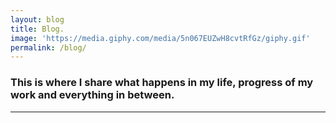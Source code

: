 ```yaml
---
layout: blog
title: Blog.
image: 'https://media.giphy.com/media/5n067EUZwH8cvtRfGz/giphy.gif'
permalink: /blog/
---
```


### This is where I share what happens in my life, progress of my work and everything in between.

***